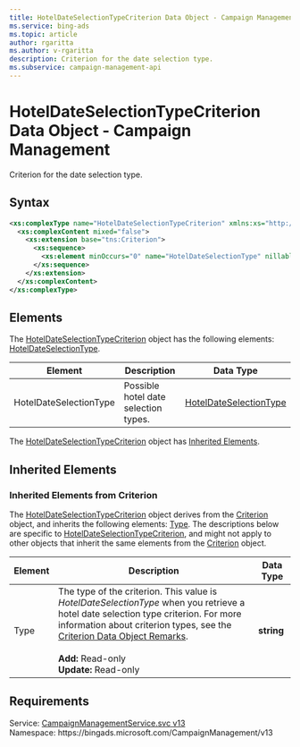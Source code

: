 ```yaml
---
title: HotelDateSelectionTypeCriterion Data Object - Campaign Management
ms.service: bing-ads
ms.topic: article
author: rgaritta
ms.author: v-rgaritta
description: Criterion for the date selection type.
ms.subservice: campaign-management-api
---
```

# HotelDateSelectionTypeCriterion Data Object - Campaign Management
Criterion for the date selection type.

## Syntax
```xml
<xs:complexType name="HotelDateSelectionTypeCriterion" xmlns:xs="http://www.w3.org/2001/XMLSchema">
  <xs:complexContent mixed="false">
    <xs:extension base="tns:Criterion">
      <xs:sequence>
        <xs:element minOccurs="0" name="HotelDateSelectionType" nillable="true" type="tns:HotelDateSelectionType" />
      </xs:sequence>
    </xs:extension>
  </xs:complexContent>
</xs:complexType>
```

## <a name="elements"></a>Elements

The [HotelDateSelectionTypeCriterion](hoteldateselectiontypecriterion.md) object has the following elements: [HotelDateSelectionType](#hoteldateselectiontype).

|Element|Description|Data Type|
|-----------|---------------|-------------|
|<a name="hoteldateselectiontype"></a>HotelDateSelectionType|Possible hotel date selection types.|[HotelDateSelectionType](hoteldateselectiontype.md)|

The [HotelDateSelectionTypeCriterion](hoteldateselectiontypecriterion.md) object has [Inherited Elements](#inheritedelements).

## <a name="inheritedelements"></a>Inherited Elements

### <a name="inheritedelementscriterion"></a>Inherited Elements from Criterion
The [HotelDateSelectionTypeCriterion](hoteldateselectiontypecriterion.md) object derives from the [Criterion](criterion.md) object, and inherits the following elements: [Type](#type). The descriptions below are specific to [HotelDateSelectionTypeCriterion](hoteldateselectiontypecriterion.md), and might not apply to other objects that inherit the same elements from the [Criterion](criterion.md) object.  

|Element|Description|Data Type|
|-----------|---------------|-------------|
|<a name="type"></a>Type|The type of the criterion. This value is *HotelDateSelectionType* when you retrieve a hotel date selection type criterion. For more information about criterion types, see the [Criterion Data Object Remarks](criterion.md#remarks).<br/><br/>**Add:** Read-only<br/>**Update:** Read-only|**string**|

## Requirements
Service: [CampaignManagementService.svc v13](https://campaign.api.bingads.microsoft.com/Api/Advertiser/CampaignManagement/v13/CampaignManagementService.svc)  
Namespace: https\://bingads.microsoft.com/CampaignManagement/v13  

